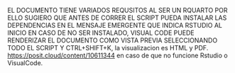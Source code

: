 EL DOCUMENTO TIENE VARIADOS REQUSITOS AL SER UN RQUARTO POR ELLO SUGIERO QUE ANTES DE CORRER EL SCRIPT PUEDA INSTALAR LAS DEPENDENCIAS EN EL MENSAJE EMERGENTE QUE INDICA RSTUDIO AL INICIO EN CASO DE NO SER INSTALADO, VISUAL CODE PUEDE RENDERIZAR EL DOCUMENTO COMO VISTA PREVIA SELECCIONANDO TODO EL SCRIPT Y CTRL+SHIFT+K, la visualizacion es HTML y PDF. https://posit.cloud/content/10611344 en caso de que no funcione Rstudio o VisualCode.
